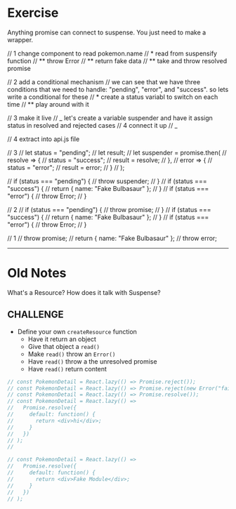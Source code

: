 # Exercise

Anything promise can connect to suspense.
You just need to make a wrapper.

// 1 change component to read pokemon.name
// \* read from suspensify function
// ** throw Error
// ** return fake data
// \*\* take and throw resolved promise

// 2 add a conditional mechanism
// we can see that we have three conditions that we need to handle: "pending", "error", and "success". so lets write a conditional for these
// \* create a status variabl to switch on each time
// \*\* play around with it

// 3 make it live
// _ let's create a variable suspender and have it assign status in resolved and rejected cases
// 4 connect it up
// _

// 4 extract into api.js file

// 3
// let status = "pending";
// let result;
// let suspender = promise.then(
// resolve => {
// status = "success";
// result = resolve;
// },
// error => {
// status = "error";
// result = error;
// }
// );

// if (status === "pending") {
// throw suspender;
// }
// if (status === "success") {
// return { name: "Fake Bulbasaur" };
// }
// if (status === "error") {
// throw Error;
// }

// 2
// if (status === "pending") {
// throw promise;
// }
// if (status === "success") {
// return { name: "Fake Bulbasaur" };
// }
// if (status === "error") {
// throw Error;
// }

// 1
// throw promise;
// return { name: "Fake Bulbasaur" };
// throw error;

---

# Old Notes

What's a Resource?
How does it talk with Suspense?

## CHALLENGE

- Define your own `createResource` function
  - Have it return an object
  - Give that object a `read()`
  - Make `read()` throw an `Error()`
  - Have `read()` throw a the unresolved promise
  - Have `read()` return content

```js
// const PokemonDetail = React.lazy(() => Promise.reject());
// const PokemonDetail = React.lazy(() => Promise.reject(new Error("fail")));
// const PokemonDetail = React.lazy(() => Promise.resolve());
// const PokemonDetail = React.lazy(() =>
//   Promise.resolve({
//     default: function() {
//       return <div>hi</div>;
//     }
//   })
// );
//

// const PokemonDetail = React.lazy(() =>
//   Promise.resolve({
//     default: function() {
//       return <div>Fake Module</div>;
//     }
//   })
// );
```
